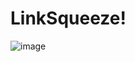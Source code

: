 # LinkSqueeze!
![image](https://github.com/yuvg03/LinkSqueeze/assets/129162262/951f01c5-3d92-431f-bc0a-d705505d59bd)
